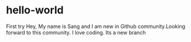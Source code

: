 # hello-world
First try
Hey, My name is Sang and I am new in Github community.Looking forward to this community. I love coding.
Its a new branch
